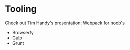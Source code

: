 # Tooling

Check out Tim Handy's presentation: [Webpack for noob's](https://goo.gl/pwXJUV)

* Browserfy
* Gulp
* Grunt




